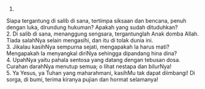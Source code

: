 1.
Siapa tergantung di salib di sana,
tertimpa siksaan dan bencana,
penuh dengan luka, dirundung hukuman?
Apakah yang sudah dituduhkan?
<br>
2.
Di salib di sana, menanggung sengsara,
tergantunglah Anak domba Allah.
Tiada salahNya selain mengasihi,
dan itu di tolak dunia ini.
<br>
3.
Jikalau kasihNya sempurna sejati,
mengapakah Ia harus mati?
Mengapakah Ia menyangkal diriNya
sehingga dipandang hina dina?
<br>
4.
UpahNya yaitu pahala sentosa
yang datang dengan tebusan dosa.
Curahan darahNya menutup semua;
o lihat nestapa dan bilurNya!
<br>
5.
Ya Yesus, ya Tuhan yang maharahmani,
kasihMu tak dapat diimbangi!
Di sorga, di bumi, terima kiranya
pujian dan hormat selamanya!